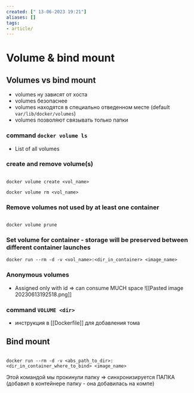 ```yaml
---
created: [" 13-06-2023 19:21"]
aliases: []
tags:
- article/
---
```


# Volume & bind mount

## Volumes vs bind mount
- volumes ну зависят от хоста
- volumes безопаснее
- volumes находятся в специально отведенном месте (default `var/lib/docker/volumes`)
- volumes позволяют связывать только папки

### command `docker volume ls`
- List of all volumes

### create and remove volume(s)

```{bash}

docker volume create <vol_name>
```

```{bash}
docker volume rm <vol_name>
```

### Remove volumes not used by at least one container
```{bash}

docker volume prune
```

### Set volume for container - storage will be preserved between different container launches

```{bash}
docker run --rm -d -v <vol_name>:<dir_in_container> <image_name>
```

### Anonymous volumes
- Assigned only with id => can consume MUCH space
![[Pasted image 20230613192518.png]]

### command  `VOLUME <dir>`  
- инструкция в [[Dockerfile]] для добавления тома


## Bind mount

```{bash}

docker run --rm -d -v <abs_path_to_dir>:<dir_in_container_where_to_bind> <image_name>
```

Этой командой мы прокинули папку => синхронизируется ПАПКА (добавил в контейнере папку - она добавилась на компе)
